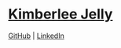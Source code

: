 
# [Kimberlee Jelly](kimberlee.jelly@gmail.com)
[GitHub](https://github.com/kjellyjones) | [LinkedIn](https://www.linkedin.com/in/kjelly)
